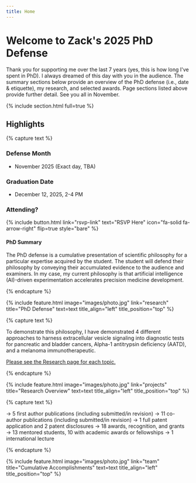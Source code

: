 ```yaml
---
title: Home
---
```


# Welcome to Zack's 2025 PhD Defense

Thank you for supporting me over the last 7 years (yes, this is how long I've spent in PhD). I always dreamed of this day with you in the audience. The summary sections below provide an overview of the PhD defense (i.e., date & etiquette), my research, and selected awards. Page sections listed above provide further detail. See you all in November.

{% include section.html full=true %}

## Highlights

{% capture text %}

### Defense Month
- November 2025 (Exact day, TBA)

### Graduation Date
- December 12, 2025, 2-4 PM

### Attending?

{% include button.html link="rsvp-link" text="RSVP Here" icon="fa-solid fa-arrow-right" flip=true style="bare" %}

#### PhD Summary

The PhD defense is a cumulative presentation of scientific philosophy for a particular expertise acquired by the student. The student will defend their philosophy by conveying their accumulated evidence to the audience and examiners. In my case, my current philosophy is that artificial intelligence (AI)-driven experimentation accelerates precision medicine development.

{% endcapture %}

{% include feature.html image="images/photo.jpg" link="research" title="PhD Defense" text=text title_align="left" title_position="top" %}

{% capture text %}

To demonstrate this philosophy, I have demonstrated 4 different approaches to harness extracellular vesicle signaling into diagnostic tests for pancreatic and bladder cancers, Alpha-1 antitrypsin deficiency (AATD), and a melanoma immunotherapeutic. 

<u>Please see the Research page for each topic.</u>

{% endcapture %}

{% include feature.html image="images/photo.jpg" link="projects" title="Research Overview" text=text title_align="left" title_position="top" %}

{% capture text %}

  &#8594; 5 first author publications (including submitted/in revision)
  &#8594; 11 co-author publications (including submitted/in revision)
  &#8594; 1 full patent application and 2 patent disclosures
  &#8594; 18 awards, recognition, and grants
  &#8594; 13 mentored students, 10 with academic awards or fellowships
  &#8594; 1 international lecture

{% endcapture %}

{% include feature.html image="images/photo.jpg" link="team" title="Cumulative Accomplishments" text=text title_align="left" title_position="top" %}
